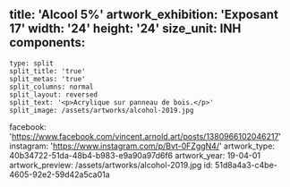 title: 'Alcool 5%'
artwork_exhibition: 'Exposant 17'
width: '24'
height: '24'
size_unit: INH
components:
  -
    type: split
    split_title: 'true'
    split_metas: 'true'
    split_columns: normal
    split_layout: reversed
    split_text: '<p>Acrylique sur panneau de bois.</p>'
    split_image: /assets/artworks/alcohol-2019.jpg
facebook: 'https://www.facebook.com/vincent.arnold.art/posts/1380966102046217'
instagram: 'https://www.instagram.com/p/Bvt-0FZggN4/'
artwork_type: 40b34722-51da-48b4-b983-e9a90a97d6f6
artwork_year: 19-04-01
artwork_preview: /assets/artworks/alcohol-2019.jpg
id: 51d8a4a3-c4be-4605-92e2-59d42a5ca01a
